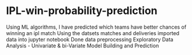 # IPL-win-probability-prediction
Using ML algorithms, I have predicted which teams have better chances of winning an ipl match
Using the datsets matches and deliveries
imported data into jupyter notebook
Done data preprocessing
Exploratory Data Analysis - Univariate & bi-Variate
Model Building and Prediction
